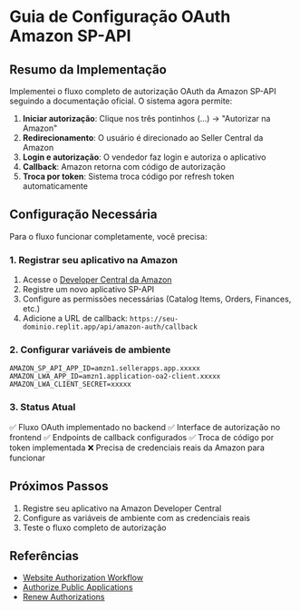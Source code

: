 # Guia de Configuração OAuth Amazon SP-API

## Resumo da Implementação

Implementei o fluxo completo de autorização OAuth da Amazon SP-API seguindo a documentação oficial. O sistema agora permite:

1. **Iniciar autorização**: Clique nos três pontinhos (...) → "Autorizar na Amazon"
2. **Redirecionamento**: O usuário é direcionado ao Seller Central da Amazon
3. **Login e autorização**: O vendedor faz login e autoriza o aplicativo
4. **Callback**: Amazon retorna com código de autorização
5. **Troca por token**: Sistema troca código por refresh token automaticamente

## Configuração Necessária

Para o fluxo funcionar completamente, você precisa:

### 1. Registrar seu aplicativo na Amazon

1. Acesse o [Developer Central da Amazon](https://developer.amazon.com/)
2. Registre um novo aplicativo SP-API
3. Configure as permissões necessárias (Catalog Items, Orders, Finances, etc.)
4. Adicione a URL de callback: `https://seu-dominio.replit.app/api/amazon-auth/callback`

### 2. Configurar variáveis de ambiente

```
AMAZON_SP_API_APP_ID=amzn1.sellerapps.app.xxxxx
AMAZON_LWA_APP_ID=amzn1.application-oa2-client.xxxxx
AMAZON_LWA_CLIENT_SECRET=xxxxx
```

### 3. Status Atual

✅ Fluxo OAuth implementado no backend
✅ Interface de autorização no frontend
✅ Endpoints de callback configurados
✅ Troca de código por token implementada
❌ Precisa de credenciais reais da Amazon para funcionar

## Próximos Passos

1. Registre seu aplicativo na Amazon Developer Central
2. Configure as variáveis de ambiente com as credenciais reais
3. Teste o fluxo completo de autorização

## Referências

- [Website Authorization Workflow](https://developer-docs.amazon.com/sp-api/docs/website-authorization-workflow)
- [Authorize Public Applications](https://developer-docs.amazon.com/sp-api/docs/authorize-public-applications)
- [Renew Authorizations](https://developer-docs.amazon.com/sp-api/docs/renew-authorizations)